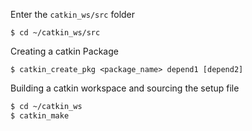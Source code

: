 Enter the `catkin_ws/src` folder

`$ cd ~/catkin_ws/src`

Creating a catkin Package

`$ catkin_create_pkg <package_name> depend1 [depend2]`

Building a catkin workspace and sourcing the setup file

```bash
$ cd ~/catkin_ws
$ catkin_make
```




